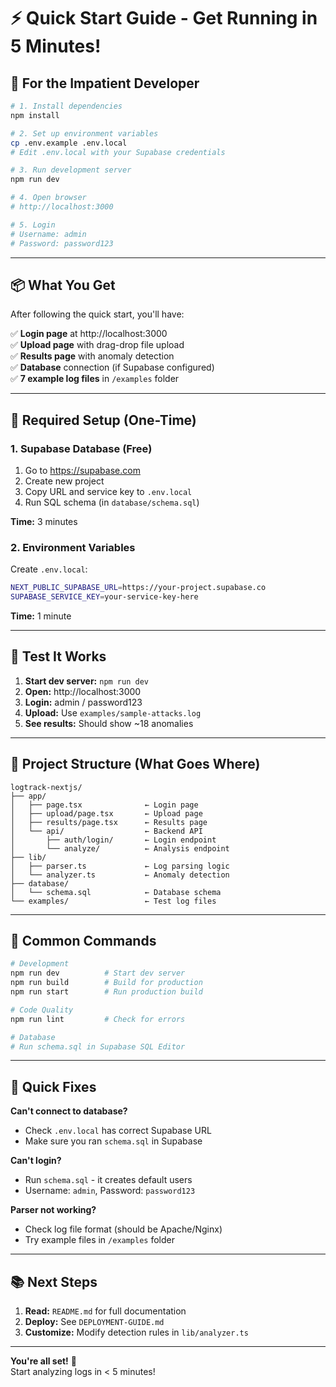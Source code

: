 # ⚡ Quick Start Guide - Get Running in 5 Minutes!

## 🎯 For the Impatient Developer

```bash
# 1. Install dependencies
npm install

# 2. Set up environment variables
cp .env.example .env.local
# Edit .env.local with your Supabase credentials

# 3. Run development server
npm run dev

# 4. Open browser
# http://localhost:3000

# 5. Login
# Username: admin
# Password: password123
```

---

## 📦 What You Get

After following the quick start, you'll have:

✅ **Login page** at http://localhost:3000  
✅ **Upload page** with drag-drop file upload  
✅ **Results page** with anomaly detection  
✅ **Database** connection (if Supabase configured)  
✅ **7 example log files** in `/examples` folder  

---

## 🔧 Required Setup (One-Time)

### 1. Supabase Database (Free)

1. Go to https://supabase.com
2. Create new project
3. Copy URL and service key to `.env.local`
4. Run SQL schema (in `database/schema.sql`)

**Time:** 3 minutes

### 2. Environment Variables

Create `.env.local`:
```bash
NEXT_PUBLIC_SUPABASE_URL=https://your-project.supabase.co
SUPABASE_SERVICE_KEY=your-service-key-here
```

**Time:** 1 minute

---

## 🧪 Test It Works

1. **Start dev server:** `npm run dev`
2. **Open:** http://localhost:3000
3. **Login:** admin / password123
4. **Upload:** Use `examples/sample-attacks.log`
5. **See results:** Should show ~18 anomalies

---

## 📁 Project Structure (What Goes Where)

```
logtrack-nextjs/
├── app/
│   ├── page.tsx              ← Login page
│   ├── upload/page.tsx       ← Upload page
│   ├── results/page.tsx      ← Results page
│   └── api/                  ← Backend API
│       ├── auth/login/       ← Login endpoint
│       └── analyze/          ← Analysis endpoint
├── lib/
│   ├── parser.ts             ← Log parsing logic
│   └── analyzer.ts           ← Anomaly detection
├── database/
│   └── schema.sql            ← Database schema
└── examples/                 ← Test log files
```

---

## 🎯 Common Commands

```bash
# Development
npm run dev          # Start dev server
npm run build        # Build for production
npm run start        # Run production build

# Code Quality
npm run lint         # Check for errors

# Database
# Run schema.sql in Supabase SQL Editor
```

---

## 🐛 Quick Fixes

**Can't connect to database?**
- Check `.env.local` has correct Supabase URL
- Make sure you ran `schema.sql` in Supabase

**Can't login?**
- Run `schema.sql` - it creates default users
- Username: `admin`, Password: `password123`

**Parser not working?**
- Check log file format (should be Apache/Nginx)
- Try example files in `/examples` folder

---

## 📚 Next Steps

1. **Read:** `README.md` for full documentation
2. **Deploy:** See `DEPLOYMENT-GUIDE.md`
3. **Customize:** Modify detection rules in `lib/analyzer.ts`

---

**You're all set!** 🚀  
Start analyzing logs in < 5 minutes!


